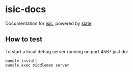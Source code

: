 # isic-docs

Documentation for [isic](https://github.com/atomicptr/isic), powered by [slate](https://github.com/lord/slate).

## How to test

To start a local debug server running on port 4567 just do:

```
bundle install
bundle exec middleman server
```
